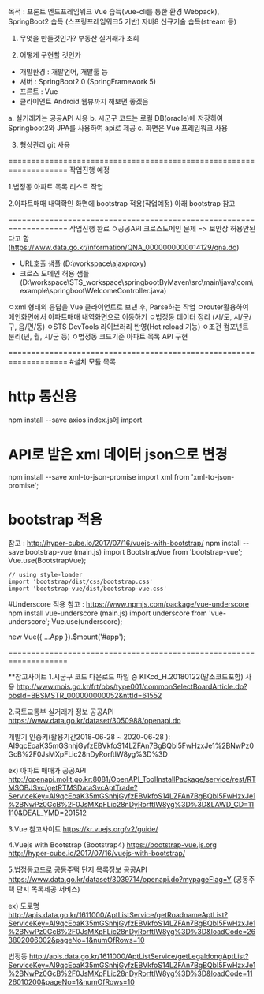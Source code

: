 목적 : 프론트 엔드프레임워크 Vue 습득(vue-cli를 통한 환경 Webpack),
       SpringBoot2 습득 (스프링프레임워크5 기반) 
       자바8 신규기술 습득(stream 등)
       

1. 무엇을 만들것인가?
 부동산 실거래가 조회


2. 어떻게 구현할 것인가
 - 개발환경 : 개발언어, 개발툴 등
 - 서버 : SpringBoot2.0 (SpringFramework 5)
 - 프론트 : Vue
 - 클라이언트 Android 웹뷰까지 해보면 좋겠음

  a. 실거래가는 공공API 사용
  b. 시군구 코드는 로컬 DB(oracle)에 저장하여 Springboot2와 JPA를 사용하여 api로 제공
  c. 화면은 Vue 프레임워크 사용

3. 형상관리 
 git 사용

===================================================================
작업진행 예정

1.법정동 아파트 목록 리스트 작업

2.아파트매매 내역확인 화면에 bootstrap 적용(작업예정)
 아래 bootstrap 참고



===================================================================
작업진행 완료
ㅇ공공API 크로스도메인 문제 => 보안상 허용안된다고 함(https://www.data.go.kr/information/QNA_0000000000014129/qna.do)
 - URL호출 샘플
   (D:\workspace\ajaxproxy)
 - 크로스 도메인 허용 샘플
   (D:\workspace\STS_workspace\springbootByMaven\src\main\java\com\example\springboot\WelcomeController.java)

ㅇxml 형태의 응답을 Vue 클라이언트로 보낸 후, Parse하는 작업
ㅇrouter활용하여 메인화면에서 아파트매매 내역화면으로 이동하기
ㅇ법정동 데이터 정리 (시/도, 시/군/구, 읍/면/동)
ㅇSTS DevTools 라이브러리 반영(Hot reload 기능)
ㅇ조건 컴포넌트 분리(년, 월, 시/군 등)
ㅇ법정동 코드기준 아파트 목록 API 구현




===================================================================
#설치 모듈 목록

# http 통신용
npm install --save axios
index.js에 import

# API로 받은 xml 데이터 json으로 변경
npm install --save xml-to-json-promise
import xml from 'xml-to-json-promise';

# bootstrap 적용
참고 : http://hyper-cube.io/2017/07/16/vuejs-with-bootstrap/
 npm install --save bootstrap-vue
    (main.js)
    import BootstrapVue from 'bootstrap-vue';
    Vue.use(BootstrapVue);

    // using style-loader
    import 'bootstrap/dist/css/bootstrap.css'
    import 'bootstrap-vue/dist/bootstrap-vue.css'

#Underscore 적용
 참고 : https://www.npmjs.com/package/vue-underscore
  npm install vue-underscore
  (main.js)
  import underscore from 'vue-underscore';
  Vue.use(underscore);
 
  new Vue({
    ...App
  }).$mount('#app');

===================================================================

**참고사이트
1.시군구 코드
  다운로드 파일 중 KIKcd_H.20180122(말소코드포함) 사용
  http://www.mois.go.kr/frt/bbs/type001/commonSelectBoardArticle.do?bbsId=BBSMSTR_000000000052&nttId=61552

2.국토교통부 실거래가 정보 공공API
  https://www.data.go.kr/dataset/3050988/openapi.do

 개발기 인증키(활용기간2018-06-28 ~ 2020-06-28 ):
 AI9qcEoaK35mGSnhjGyfzEBVkfoS14LZFAn7BgBQbI5FwHzxJe1%2BNwPz0GcB%2F0JsMXpFLic28nDyRorftIW8yg%3D%3D

ex) 아파트 매매가 공공API
http://openapi.molit.go.kr:8081/OpenAPI_ToolInstallPackage/service/rest/RTMSOBJSvc/getRTMSDataSvcAptTrade?ServiceKey=AI9qcEoaK35mGSnhjGyfzEBVkfoS14LZFAn7BgBQbI5FwHzxJe1%2BNwPz0GcB%2F0JsMXpFLic28nDyRorftIW8yg%3D%3D&LAWD_CD=11110&DEAL_YMD=201512

3.Vue 참고사이트
https://kr.vuejs.org/v2/guide/

4.Vuejs with Bootstrap (Bootstrap4)
 https://bootstrap-vue.js.org
 http://hyper-cube.io/2017/07/16/vuejs-with-bootstrap/

5.법정동코드로 공동주택 단지 목록정보 공공API
 https://www.data.go.kr/dataset/3039714/openapi.do?mypageFlag=Y (공동주택 단지 목록제공 서비스)

 ex)
 도로명
 http://apis.data.go.kr/1611000/AptListService/getRoadnameAptList?ServiceKey=AI9qcEoaK35mGSnhjGyfzEBVkfoS14LZFAn7BgBQbI5FwHzxJe1%2BNwPz0GcB%2F0JsMXpFLic28nDyRorftIW8yg%3D%3D&loadCode=263802006002&pageNo=1&numOfRows=10

 법정동
 http://apis.data.go.kr/1611000/AptListService/getLegaldongAptList?ServiceKey=AI9qcEoaK35mGSnhjGyfzEBVkfoS14LZFAn7BgBQbI5FwHzxJe1%2BNwPz0GcB%2F0JsMXpFLic28nDyRorftIW8yg%3D%3D&loadCode=1126010200&pageNo=1&numOfRows=10

